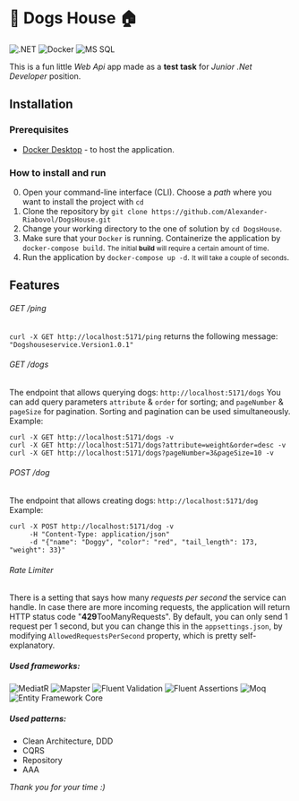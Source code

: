 ﻿# 🐶 Dogs House 🏠

![.NET](https://img.shields.io/badge/.NET-7.0-6c3c94) ![Docker](https://img.shields.io/badge/Docker-288ce4) ![MS SQL](https://img.shields.io/badge/Microsoft_SQL_Server-c42c24)

This is a fun little *Web Api* app made as a **test task** for *Junior .Net Developer* position.

## Installation

### Prerequisites
- [Docker Desktop](https://www.docker.com/products/docker-desktop/) - to host the application.
### How to install and run
0. Open your command-line interface (CLI). Choose a *path* where you want to install the project with `cd`
1. Clone the repository by `git clone https://github.com/Alexander-Riabovol/DogsHouse.git`
2. Change your working directory to the one of solution by `cd DogsHouse`.
3. Make sure that your `Docker` is running. Containerize the application by `docker-compose build`. <small>The initial <b>build</b> will require a certain amount of time</small>.
4. Run the application by `docker-compose up -d`. <small>It will take a couple of seconds</small>.

## Features

###### GET /ping
`curl -X GET http://localhost:5171/ping` returns the following message: `"Dogshouseservice.Version1.0.1"`
###### GET /dogs
The endpoint that allows querying dogs: `http://localhost:5171/dogs`
You can add query parameters `attribute` & `order` for sorting; and `pageNumber` & `pageSize` for pagination. Sorting and pagination can be used simultaneously.
Example:
```
curl -X GET http://localhost:5171/dogs -v
curl -X GET http://localhost:5171/dogs?attribute=weight&order=desc -v
curl -X GET http://localhost:5171/dogs?pageNumber=3&pageSize=10 -v
```
###### POST /dog
The endpoint that allows creating dogs: `http://localhost:5171/dog`
Example:
```
curl -X POST http://localhost:5171/dog -v
     -H "Content-Type: application/json"
     -d "{"name": "Doggy", "color": "red", "tail_length": 173, "weight": 33}"
```
###### Rate Limiter
There is a setting that says how many *requests per second* the service can handle. In case there are more incoming requests, the application will return HTTP status code "**429**TooManyRequests".
By default, you can only send 1 request per 1 second, but you can change this in the `appsettings.json`, by modifying `AllowedRequestsPerSecond` property, which is pretty self-explanatory.

##### Used frameworks:
 ![MediatR](https://img.shields.io/badge/MediatR-2596be) ![Mapster](https://img.shields.io/badge/Mapster-ffbc34) ![Fluent Validation](https://img.shields.io/badge/Fluent_Validation-ff0404) ![Fluent Assertions](https://img.shields.io/badge/Fluent_Assertions-f01c24) ![Moq](https://img.shields.io/badge/Moq-f8b804) ![Entity Framework Core](https://img.shields.io/badge/Entity_Framework_Core-1874a4)
##### Used patterns:
- ﻿Clean Architecture, DDD
- CQRS
- Repository
- AAA

*Thank you for your time :)*
